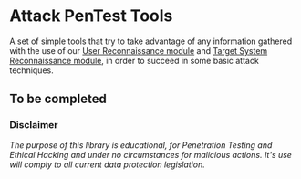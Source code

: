 # Attack PenTest Tools

A set of simple tools that try to take advantage of any information gathered with the use of our [User Reconnaissance module](https://github.com/eellak/gsoc2018-pypen/tree/master/user_reconnaissance) and [Target System Reconnaissance module](https://github.com/eellak/gsoc2018-pypen/tree/master/target_system_reconnaissance), in order to succeed in some basic attack techniques.

## To be completed

### Disclaimer

*The purpose of this library is educational, for Penetration Testing and Ethical Hacking and under no circumstances for malicious actions. It's use will comply to all current data protection legislation.*